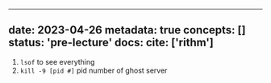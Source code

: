
---
date: 2023-04-26
metadata: true
concepts: []
status: 'pre-lecture'
docs: 
cite: ['rithm']
---

1. `lsof` to see everything
2. `kill -9 [pid #]` pid number of ghost server